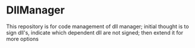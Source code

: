 # DllManager
This repository is for code management of dll manager; initial thought is to sign dll's, indicate which dependent dll are not signed; then  extend it for more options 

